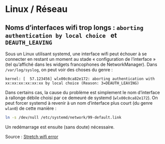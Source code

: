 # Linux / Réseau

## Noms d’interfaces wifi trop longs : `aborting authentication by local choice ` et `DEAUTH_LEAVING`

Sous un Linux utilisant systemd, une interface wifi peut échouer à se connecter en restant un moment au stade « configuration de l’interface » (tel qu’affiché dans les widgets francophones de NetworkManager). Dans `/var/log/syslog`, on peut voir des choses du genre :

```
kernel: [  57.123456] wlx00c0ca82e172: aborting authentication with xx:xx:xx:xx:xx:xx by local choice (Reason: 3=DEAUTH_LEAVING)
```

Dans certains cas, la cause du problème est simplement le nom d’interface à rallonge débile choisi par ce demeuré de systemd (`wlx00c0ca82e172`).
On peut forcer systemd à revenir à un nom d’interface plus court (du genre `wlan0`) de cette manière :

```bash
ln -s /dev/null /etc/systemd/network/99-default.link
```

Un redémarrage est ensuite (sans doute) nécessaire.

Source : [Stretch wifi error](https://www.reddit.com/r/debian/comments/5tdp8q/stretch_wifi_error/)
